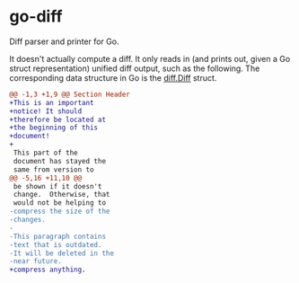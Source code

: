 # go-diff

Diff parser and printer for Go.

It doesn't actually compute a diff. It only reads in (and prints out,
given a Go struct representation) unified diff output, such as the
following. The corresponding data structure in Go is the
[diff.Diff](https://sourcegraph.com/github.com/sourcegraph/go-diff/.GoPackage/github.com/sourcegraph/go-diff/diff/.def/Diff)
struct.

```diff
@@ -1,3 +1,9 @@ Section Header
+This is an important
+notice! It should
+therefore be located at
+the beginning of this
+document!
+
 This part of the
 document has stayed the
 same from version to
@@ -5,16 +11,10 @@
 be shown if it doesn't
 change.  Otherwise, that
 would not be helping to
-compress the size of the
-changes.
-
-This paragraph contains
-text that is outdated.
-It will be deleted in the
-near future.
+compress anything.
```
